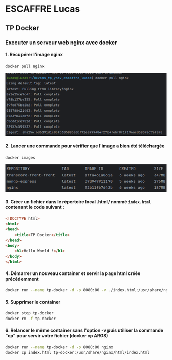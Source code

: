 # ESCAFFRE Lucas

## TP Docker

### Executer un serveur web nginx avec docker

#### 1. Récupérer l'image nginx

```bash
docker pull nginx
```

![img.png](img.png)

#### 2. Lancer une commande pour vérifier que l'image a bien été téléchargée

```bash
docker images
```

![img_1.png](img_1.png)

#### 3. Créer un fichier dans le répertoire local .html/ nommé `index.html` contenant le code suivant :

```html
<!DOCTYPE html>
<html>
<head>
    <title>TP Docker</title>
</head>
<body>
    <h1>Hello World !</h1>
</body>
</html>
```

#### 4. Démarrer un nouveau container et servir la page html créée précédemment

```bash
docker run --name tp-docker -d -p 8080:80 -v ./index.html:/usr/share/nginx/html/index.html nginx
```

#### 5. Supprimer le container

```bash
docker stop tp-docker
docker rm -f tp-docker
```

#### 6. Relancer le même container sans l'option -v puis utiliser la commande "cp" pour servir votre fichier (docker cp ARGS)

```bash
docker run --name tp-docker -d -p 8080:80 nginx
docker cp index.html tp-docker:/usr/share/nginx/html/index.html
```